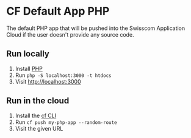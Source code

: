 # CF Default App PHP

The default PHP app that will be pushed into the Swisscom Application Cloud if the user doesn't provide any source code.

## Run locally

1. Install [PHP](https://secure.php.net/manual/en/install.php)
1. Run `php -S localhost:3000 -t htdocs`
1. Visit [http://localhost:3000](http://localhost:3000)

## Run in the cloud

1. Install the [cf CLI](https://github.com/cloudfoundry/cli#downloads)
1. Run `cf push my-php-app --random-route`
1. Visit the given URL
